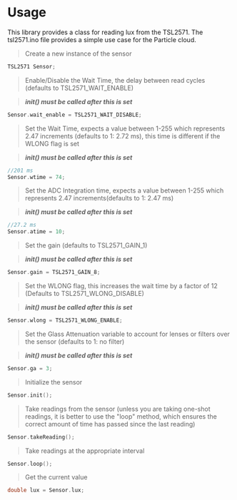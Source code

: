 # Usage

This library provides a class for reading lux from the TSL2571. The tsl2571.ino file provides a simple use case for the Particle cloud.

>Create a new instance of the sensor
```cpp
TSL2571 Sensor;
```

>Enable/Disable the Wait Time, the delay between read cycles (defaults to TSL2571_WAIT_ENABLE)

>***init() must be called after this is set***
```cpp
Sensor.wait_enable = TSL2571_WAIT_DISABLE;
```

>Set the Wait Time, expects a value between 1-255 which represents 2.47 increments (defaults to 1: 2.72 ms), this time is different if the WLONG flag is set

>***init() must be called after this is set***
```cpp
//201 ms
Sensor.wtime = 74;
```

>Set the ADC Integration time, expects a value between 1-255 which represents 2.47 increments(defaults to 1: 2.47 ms)

>***init() must be called after this is set***
```cpp
//27.2 ms
Sensor.atime = 10;
```

>Set the gain (defaults to TSL2571_GAIN_1)

>***init() must be called after this is set***
```cpp
Sensor.gain = TSL2571_GAIN_8;
```

>Set the WLONG flag, this increases the wait time by a factor of 12 (Defaults to TSL2571_WLONG_DISABLE)

>***init() must be called after this is set***
```cpp
Sensor.wlong = TSL2571_WLONG_ENABLE;
```
>Set the Glass Attenuation variable to account for lenses or filters over the sensor (defaults to 1: no filter)

>***init() must be called after this is set***
```cpp
Sensor.ga = 3;
```

>Initialize the sensor
```cpp
Sensor.init();
```

>Take readings from the sensor (unless you are taking one-shot readings, it is better to use the "loop" method, which ensures the correct amount of time has passed since the last reading)
```cpp
Sensor.takeReading();
```

>Take readings at the appropriate interval
```cpp
Sensor.loop();
```

>Get the current value
```cpp
double lux = Sensor.lux;
```
